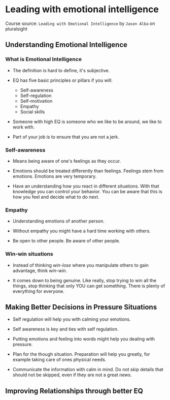 # Leading with emotional intelligence

Course source: `Leading with Emotional Intelligence` by `Jason Alba` on pluralsight

## Understanding Emotional Intelligence

### What is Emotional Intelligence

- The definition is hard to define, it's subjective.

* EQ has five basic principles or pillars if you will:

  - Self-awareness
  - Self-regulation
  - Self-motivation
  - Empathy
  - Social skills

- Someone with high EQ is someone who we like to be around, we like to work with.

* Part of your job is to ensure that you are not a jerk.

### Self-awareness

- Means being aware of one's feelings as they occur.

* Emotions should be treated differently than feelings. Feelings stem from emotions. Emotions are very temporary.

- Have an understanding how you react in different situations. With that knowledge you can control your behavior.
  You can be aware that this is how you feel and decide what to do next.

### Empathy

- Understanding emotions of another person.

* Without empathy you might have a hard time working with others.

- Be open to other people. Be aware of other people.

### Win-win situations

- Instead of thinking _win-lose_ where you manipulate others to gain advantage, think _win-win_.

* It comes down to being genuine. Like really, stop trying to win all the things, stop thinking that only YOU can get something. There is plenty
  of everything for everyone.

## Making Better Decisions in Pressure Situations

- Self regulation will help you with calming your emotions.

* Self awareness is key and ties with self regulation.

- Putting emotions and feeling into words might help you dealing with pressure.

* Plan for the though situation. Preparation will help you greatly, for example taking care of ones physical needs.

- Communicate the information with calm in mind. Do not skip details that should not be skipped, even if they are not a great news.

## Improving Relationships through better EQ
